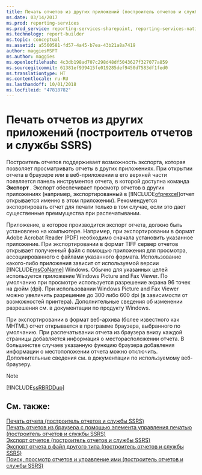 ```yaml
---
title: Печать отчетов из других приложений (построитель отчетов и службы SSRS) | Документы Майкрософт
ms.date: 03/14/2017
ms.prod: reporting-services
ms.prod_service: reporting-services-sharepoint, reporting-services-native
ms.technology: report-builder
ms.topic: conceptual
ms.assetid: a5560581-fd57-4a45-b7ea-43b21a8a7419
author: maggiesMSFT
ms.author: maggies
ms.openlocfilehash: 4c3db198ad707c298d48df5043627f327077a859
ms.sourcegitcommit: 61381ef939415fe019285def9450d7583df1fed0
ms.translationtype: HT
ms.contentlocale: ru-RU
ms.lasthandoff: 10/01/2018
ms.locfileid: "47818782"
---
```

# <a name="print-reports-from-other-applications-report-builder-and-ssrs"></a>Печать отчетов из других приложений (построитель отчетов и службы SSRS)
  Построитель отчетов поддерживает возможность экспорта, которая позволяет просматривать отчеты в других приложениях. При открытии отчета в браузере или в веб-приложении в его верхней части появляется панель инструментов отчета, в которой доступна команда **Экспорт** . Экспорт обеспечивает просмотр отчетов в других приложениях (например, экспортированный в [!INCLUDE[ofprexcel](../../includes/ofprexcel-md.md)]отчет открывается именно в этом приложении). Рекомендуется экспортировать отчет для печати только в том случае, если это дает существенные преимущества при распечатывании.  
  
 Приложение, в которое производится экспорт отчета, должно быть установлено на компьютере. Например, при экспортировании в формат Adobe Acrobat Reader (PDF) необходимо сначала установить указанное приложение. При экспортировании в формат TIFF сервер отчетов открывает полученный файл с помощью приложения для просмотра, ассоциированного с файлами указанного формата. Использование какого-либо приложения зависит от используемой версии [!INCLUDE[msCoName](../../includes/msconame-md.md)] Windows. Обычно для указанных целей используется приложение Windows Picture and Fax Viewer. По умолчанию при просмотре используется разрешение экрана 96 точек на дюйм (dpi). При использовании Windows Picture and Fax Viewer можно увеличить разрешение до 300 либо 600 dpi (в зависимости от возможностей принтера). Дополнительные сведения об изменении разрешения см. в документации по продукту Windows.  
  
 При экспортировании в формат веб-архива (более известного как MHTML) отчет открывается в программе браузера, выбранного по умолчанию. При распечатывании отчета из браузера внизу каждой страницы добавляется информация о месторасположении отчета. В большинстве случаев указанную функцию браузера добавления информации о местоположении отчета можно отключить. Дополнительные сведения см. в документации по используемому веб-браузеру.  
  
> [!NOTE]  
>  [!INCLUDE[ssRBRDDup](../../includes/ssrbrddup-md.md)]  
  
## <a name="see-also"></a>См. также:  
 [Печать отчета (построитель отчетов и службы SSRS)](../../reporting-services/report-builder/print-a-report-report-builder-and-ssrs.md)   
 [Печать отчетов из браузера с помощью элемента управления печатью (построитель отчетов и службы SSRS)](../../reporting-services/report-builder/print-reports-from-a-browser-with-the-print-control-report-builder-and-ssrs.md)   
 [Экспорт отчетов (построитель отчетов и службы SSRS)](../../reporting-services/report-builder/export-reports-report-builder-and-ssrs.md)   
 [Экспорт отчета в файл другого типа (построитель отчетов и службы SSRS)](http://msdn.microsoft.com/library/b577568b-ecbd-44c3-be88-31dab6fc38a2)   
 [Поиск, просмотр отчетов и управление ими (построитель отчетов и службы SSRS)](../../reporting-services/report-builder/finding-viewing-and-managing-reports-report-builder-and-ssrs.md)  
  
  
